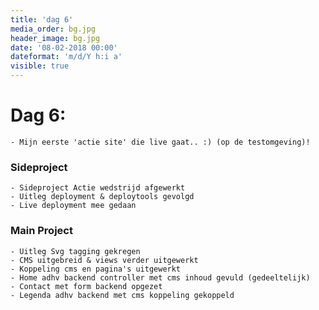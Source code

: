 ```yaml
---
title: 'dag 6'
media_order: bg.jpg
header_image: bg.jpg
date: '08-02-2018 00:00'
dateformat: 'm/d/Y h:i a'
visible: true
---
```


# Dag 6:

    - Mijn eerste 'actie site' die live gaat.. :) (op de testomgeving)!

### Sideproject

    - Sideproject Actie wedstrijd afgewerkt
    - Uitleg deployment & deploytools gevolgd
    - Live deployment mee gedaan

### Main Project

    - Uitleg Svg tagging gekregen
    - CMS uitgebreid & views verder uitgewerkt
    - Koppeling cms en pagina's uitgewerkt
    - Home adhv backend controller met cms inhoud gevuld (gedeeltelijk)
    - Contact met form backend opgezet
    - Legenda adhv backend met cms koppeling gekoppeld
